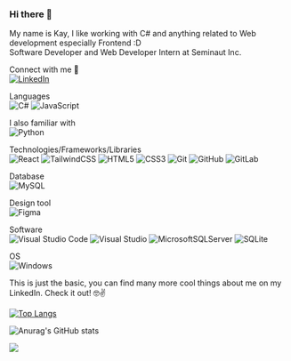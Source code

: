 ### Hi there 👋
My name is Kay, I like working with C# and anything related to Web development especially Frontend :D <br>
Software Developer and Web Developer Intern at Seminaut Inc.

Connect with me :handshake: <br> [![LinkedIn](https://img.shields.io/badge/linkedin-%230077B5.svg?style=for-the-badge&logo=linkedin&logoColor=white)](https://www.linkedin.com/in/kay-truong-158824185/)

Languages <br> ![C#](https://img.shields.io/badge/c%23-%23239120.svg?style=for-the-badge&logo=c-sharp&logoColor=white)
![JavaScript](https://img.shields.io/badge/javascript-%23323330.svg?style=for-the-badge&logo=javascript&logoColor=%23F7DF1E)

I also familiar with <br> ![Python](https://img.shields.io/badge/python-3670A0?style=for-the-badge&logo=python&logoColor=ffdd54)

Technologies/Frameworks/Libraries <br> ![React](https://img.shields.io/badge/react-%2320232a.svg?style=for-the-badge&logo=react&logoColor=%2361DAFB)
![TailwindCSS](https://img.shields.io/badge/tailwindcss-%2338B2AC.svg?style=for-the-badge&logo=tailwind-css&logoColor=white)
![HTML5](https://img.shields.io/badge/html5-%23E34F26.svg?style=for-the-badge&logo=html5&logoColor=white)
![CSS3](https://img.shields.io/badge/css3-%231572B6.svg?style=for-the-badge&logo=css3&logoColor=white)
![Git](https://img.shields.io/badge/git-%23F05033.svg?style=for-the-badge&logo=git&logoColor=white)
![GitHub](https://img.shields.io/badge/github-%23121011.svg?style=for-the-badge&logo=github&logoColor=white)
![GitLab](https://img.shields.io/badge/gitlab-%23181717.svg?style=for-the-badge&logo=gitlab&logoColor=white)

Database <br> ![MySQL](https://img.shields.io/badge/mysql-%2300f.svg?style=for-the-badge&logo=mysql&logoColor=white)

Design tool <br> ![Figma](https://img.shields.io/badge/figma-%23F24E1E.svg?style=for-the-badge&logo=figma&logoColor=white)

Software <br> ![Visual Studio Code](https://img.shields.io/badge/Visual%20Studio%20Code-0078d7.svg?style=for-the-badge&logo=visual-studio-code&logoColor=white)
![Visual Studio](https://img.shields.io/badge/Visual%20Studio-5C2D91.svg?style=for-the-badge&logo=visual-studio&logoColor=white)
![MicrosoftSQLServer](https://img.shields.io/badge/Microsoft%20SQL%20Server-CC2927?style=for-the-badge&logo=microsoft%20sql%20server&logoColor=white)
![SQLite](https://img.shields.io/badge/sqlite-%2307405e.svg?style=for-the-badge&logo=sqlite&logoColor=white)

OS <br> ![Windows](https://img.shields.io/badge/Windows-0078D6?style=for-the-badge&logo=windows&logoColor=white)

This is just the basic, you can find many more cool things about me on my LinkedIn. Check it out! :nerd_face::v:

[![Top Langs](https://github-readme-stats.vercel.app/api/top-langs/?username=KayT98&hide_progress=true)](https://github.com/KayT98)

![Anurag's GitHub stats](https://github-readme-stats.vercel.app/api?username=KayT98&hide=prs,stars,prs,issues,contribs&count_private=true&theme=tokyonight)

![](https://komarev.com/ghpvc/?username=KayT98)
